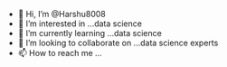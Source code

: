 - 👋 Hi, I’m @Harshu8008
- 👀 I’m interested in ...data science
- 🌱 I’m currently learning ...data science
- 💞️ I’m looking to collaborate on ...data science experts
- 📫 How to reach me ...

<!---
Harshu8008/Harshu8008 is a ✨ special ✨ repository because its `README.md` (this file) appears on your GitHub profile.
You can click the Preview link to take a look at your changes.
--->

